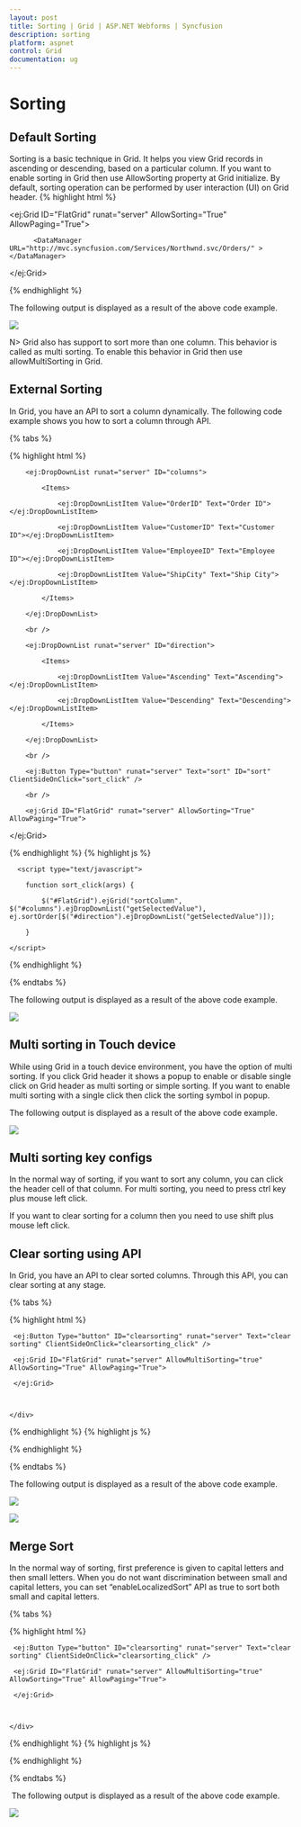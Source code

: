 ```yaml
---
layout: post
title: Sorting | Grid | ASP.NET Webforms | Syncfusion
description: sorting
platform: aspnet
control: Grid
documentation: ug
---
```


# Sorting

## Default Sorting

Sorting is a basic technique in Grid. It helps you view Grid records in ascending or descending, based on a particular column. If you want to enable sorting in Grid then use AllowSorting property at Grid initialize. By default, sorting operation can be performed by user interaction (UI) on Grid header.
{% highlight html %}



<ej:Grid ID="FlatGrid" runat="server" AllowSorting="True" AllowPaging="True">

          <DataManager URL="http://mvc.syncfusion.com/Services/Northwnd.svc/Orders/" ></DataManager>   

</ej:Grid>


{% endhighlight  %}




The following output is displayed as a result of the above code example.



![](Sorting_images/Sorting_img1.png)



N> Grid also has support to sort more than one column. This behavior is called as multi sorting. To enable this behavior in Grid then use allowMultiSorting in Grid.

## External Sorting

In Grid, you have an API to sort a column dynamically. The following code example shows you how to sort a column through API. 

{% tabs %}

{% highlight html %}


<div>

        <ej:DropDownList runat="server" ID="columns">

            <Items>

                <ej:DropDownListItem Value="OrderID" Text="Order ID"></ej:DropDownListItem>

                <ej:DropDownListItem Value="CustomerID" Text="Customer ID"></ej:DropDownListItem>

                <ej:DropDownListItem Value="EmployeeID" Text="Employee ID"></ej:DropDownListItem>

                <ej:DropDownListItem Value="ShipCity" Text="Ship City"></ej:DropDownListItem>

            </Items>

        </ej:DropDownList>

        <br />

        <ej:DropDownList runat="server" ID="direction">

            <Items>

                <ej:DropDownListItem Value="Ascending" Text="Ascending"></ej:DropDownListItem>

                <ej:DropDownListItem Value="Descending" Text="Descending"></ej:DropDownListItem>

            </Items>

        </ej:DropDownList>

        <br />

        <ej:Button Type="button" runat="server" Text="sort" ID="sort" ClientSideOnClick="sort_click" />

        <br />

        <ej:Grid ID="FlatGrid" runat="server" AllowSorting="True" AllowPaging="True">

<DataManager URL="http://mvc.syncfusion.com/Services/Northwnd.svc/Orders/" ></DataManager>

</ej:Grid>



 </div>
{% endhighlight  %}
{% highlight js %}


      <script type="text/javascript">

        function sort_click(args) {

            $("#FlatGrid").ejGrid("sortColumn", $("#columns").ejDropDownList("getSelectedValue"), ej.sortOrder[$("#direction").ejDropDownList("getSelectedValue")]);

        }

    </script>



{% endhighlight  %}

{% endtabs %}

The following output is displayed as a result of the above code example.



![](Sorting_images/Sorting_img3.png)



## Multi sorting in Touch device

While using Grid in a touch device environment, you have the option of multi sorting. If you click Grid header it shows a popup to enable or disable single click on Grid header as multi sorting or simple sorting. If you want to enable multi sorting with a single click then click the sorting symbol in popup.

The following output is displayed as a result of the above code example.



![](Sorting_images/Sorting_img4.png)



## Multi sorting key configs

In the normal way of sorting, if you want to sort any column, you can click the header cell of that column. For multi sorting, you need to press ctrl key plus mouse left click.

If you want to clear sorting for a column then you need to use shift plus mouse left click.

## Clear sorting using API

In Grid, you have an API to clear sorted columns. Through this API, you can clear sorting at any stage.

{% tabs %}

{% highlight html %}



   <div>

     <ej:Button Type="button" ID="clearsorting" runat="server" Text="clear sorting" ClientSideOnClick="clearsorting_click" />

     <ej:Grid ID="FlatGrid" runat="server" AllowMultiSorting="true" AllowSorting="True" AllowPaging="True">

<DataManager URL="http://mvc.syncfusion.com/Services/Northwnd.svc/Orders/" Offline="true"></DataManager>

     </ej:Grid>



    </div>

{% endhighlight  %}
{% highlight js %}
<script>

        function clearsorting_click(args) {

            $("#FlatGrid").ejGrid("clearSorting");

        }

 </script>


{% endhighlight %}


{% endtabs %}



The following output is displayed as a result of the above code example.



![](Sorting_images/Sorting_img5.png) 





![](Sorting_images/Sorting_img6.png) 



## Merge Sort

In the normal way of sorting, first preference is given to capital letters and then small letters. When you do not want discrimination between small and capital letters, you can set “enableLocalizedSort” API as true to sort both small and capital letters.


{% tabs %}

{% highlight html %}



   <div>

     <ej:Button Type="button" ID="clearsorting" runat="server" Text="clear sorting" ClientSideOnClick="clearsorting_click" />

     <ej:Grid ID="FlatGrid" runat="server" AllowMultiSorting="true" AllowSorting="True" AllowPaging="True">

<DataManager URL="http://mvc.syncfusion.com/Services/Northwnd.svc/Orders/" Offline="true"></DataManager>

     </ej:Grid>



    </div>
{% endhighlight %}
{% highlight js %}


<script>

ej.Support.enableLocalizedSort=true

</script>

{% endhighlight %}

{% endtabs %}

 The following output is displayed as a result of the above code example.



![](Sorting_images/Sorting_img7.png)



